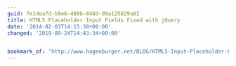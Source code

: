 ```yaml
---
guid: 7e1dea7d-b9e6-488b-848d-d9a125829a82
title: HTML5 Placeholder Input Fields Fixed with jQuery
date: '2014-02-03T14:15:38+00:00'
changed: '2019-09-24T14:43:34+00:00'


bookmark_of: 'http://www.hagenburger.net/BLOG/HTML5-Input-Placeholder-Fix-With-jQuery.html'
---
```




